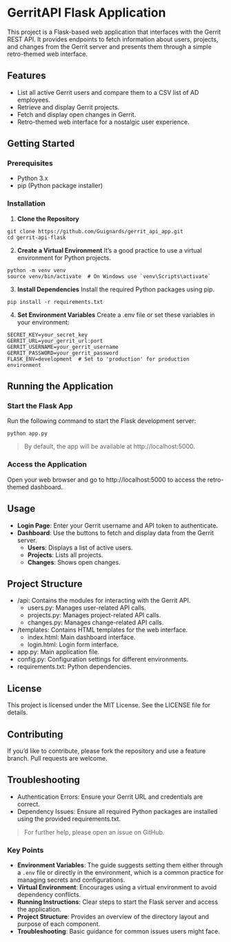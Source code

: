 # GerritAPI Flask Application

This project is a Flask-based web application that interfaces with the Gerrit REST API. It provides endpoints to fetch information about users, projects, and changes from the Gerrit server and presents them through a simple retro-themed web interface.

## Features

- List all active Gerrit users and compare them to a CSV list of AD employees.
- Retrieve and display Gerrit projects.
- Fetch and display open changes in Gerrit.
- Retro-themed web interface for a nostalgic user experience.

## Getting Started

### Prerequisites

- Python 3.x
- pip (Python package installer)

### Installation

1. **Clone the Repository**
```
git clone https://github.com/Guignards/gerrit_api_app.git
cd gerrit-api-flask
```


2. **Create a Virtual Environment**
It’s a good practice to use a virtual environment for Python projects.
```
python -m venv venv
source venv/bin/activate  # On Windows use `venv\Scripts\activate`
```


3. **Install Dependencies**
Install the required Python packages using pip.
```
pip install -r requirements.txt
```


4. **Set Environment Variables**
Create a .env file or set these variables in your environment:
```
SECRET_KEY=your_secret_key
GERRIT_URL=your_gerrit_url:port
GERRIT_USERNAME=your_gerrit_username
GERRIT_PASSWORD=your_gerrit_password
FLASK_ENV=development  # Set to 'production' for production environment
```


## Running the Application

### Start the Flask App
Run the following command to start the Flask development server:
```
python app.py
```
> By default, the app will be available at http://localhost:5000.


### Access the Application

Open your web browser and go to http://localhost:5000 to access the retro-themed dashboard.


## Usage
* **Login Page**: Enter your Gerrit username and API token to authenticate.
* **Dashboard**: Use the buttons to fetch and display data from the Gerrit server.
    * **Users**: Displays a list of active users.
    * **Projects**: Lists all projects.
    * **Changes**: Shows open changes.



## Project Structure
* /api: Contains the modules for interacting with the Gerrit API.
    * users.py: Manages user-related API calls.
    * projects.py: Manages project-related API calls.
    * changes.py: Manages change-related API calls.
* /templates: Contains HTML templates for the web interface.
    * index.html: Main dashboard interface.
    * login.html: Login form interface.
* app.py: Main application file.
* config.py: Configuration settings for different environments.
* requirements.txt: Python dependencies.

## License
This project is licensed under the MIT License. See the LICENSE file for details.

## Contributing
If you’d like to contribute, please fork the repository and use a feature branch. Pull requests are welcome.

## Troubleshooting

* Authentication Errors: Ensure your Gerrit URL and credentials are correct.
* Dependency Issues: Ensure all required Python packages are installed using the provided requirements.txt.

> For further help, please open an issue on GitHub.

### Key Points

- **Environment Variables**: The guide suggests setting them either through a `.env` file or directly in the environment, which is a common practice for managing secrets and configurations.
- **Virtual Environment**: Encourages using a virtual environment to avoid dependency conflicts.
- **Running Instructions**: Clear steps to start the Flask server and access the application.
- **Project Structure**: Provides an overview of the directory layout and purpose of each component.
- **Troubleshooting**: Basic guidance for common issues users might face.
